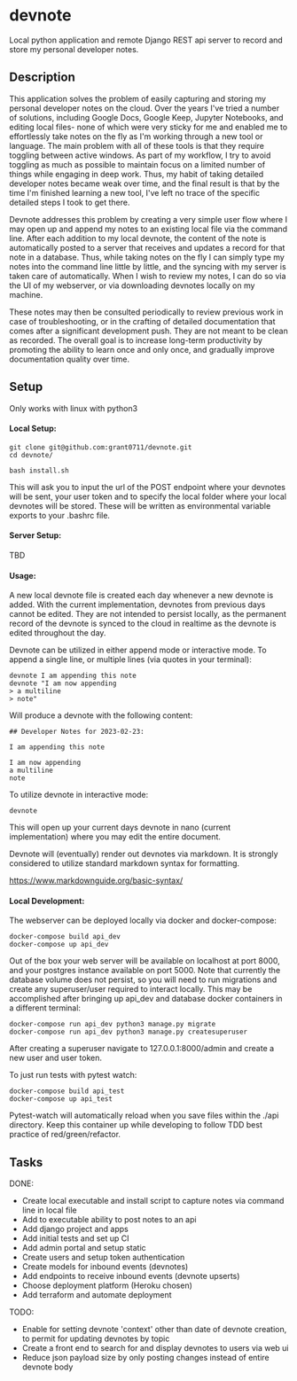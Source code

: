 # devnote

Local python application and remote Django REST api server to record and store my personal developer notes.


## Description

This application solves the problem of easily capturing and storing my personal developer notes on the cloud. Over the years I've tried a number of solutions, including Google Docs, Google Keep, Jupyter Notebooks, and editing local files- none of which were very sticky for me and enabled me to effortlessly take notes on the fly as I'm working through a new tool or language. The main problem with all of these tools is that they require toggling between active windows. As part of my workflow, I try to avoid toggling as much as possible to maintain focus on a limited number of things while engaging in deep work. Thus, my habit of taking detailed developer notes became weak over time, and the final result is that by the time I'm finished learning a new tool, I've left no trace of the specific detailed steps I took to get there.

Devnote addresses this problem by creating a very simple user flow where I may open up and append my notes to an existing local file via the command line. After each addition to my local devnote, the content of the note is automatically posted to a server that receives and updates a record for that note in a database. Thus, while taking notes on the fly I can simply type my notes into the command line little by little, and the syncing with my server is taken care of automatically. When I wish to review my notes, I can do so via the UI of my webserver, or via downloading devnotes locally on my machine.

These notes may then be consulted periodically to review previous work in case of troubleshooting, or in the crafting of detailed documentation that comes after a significant development push. They are not meant to be clean as recorded. The overall goal is to increase long-term productivity by promoting the ability to learn once and only once, and gradually improve documentation quality over time.

## Setup

Only works with linux with python3

#### Local Setup:

```
git clone git@github.com:grant0711/devnote.git
cd devnote/

bash install.sh
```

This will ask you to input the url of the POST endpoint where your devnotes will be sent, your user token and to specify the local folder where your local devnotes will be stored. These will be written as environmental variable exports to your .bashrc file.

#### Server Setup:

TBD

#### Usage:

A new local devnote file is created each day whenever a new devnote is added. With the current implementation, devnotes from previous days cannot be edited. They are not intended to persist locally, as the permanent record of the devnote is synced to the cloud in realtime as the devnote is edited throughout the day.

Devnote can be utilized in either append mode or interactive mode. To append a single line, or multiple lines (via quotes in your terminal):

```
devnote I am appending this note
devnote "I am now appending
> a multiline
> note"
```

Will produce a devnote with the following content:
```
## Developer Notes for 2023-02-23:

I am appending this note

I am now appending
a multiline
note

```

To utilize devnote in interactive mode:

```
devnote
```

This will open up your current days devnote in nano (current implementation) where you may edit the entire document.

Devnote will (eventually) render out devnotes via markdown. It is strongly considered to utilize standard markdown syntax for formatting.

https://www.markdownguide.org/basic-syntax/


#### Local Development:

The webserver can be deployed locally via docker and docker-compose:

```
docker-compose build api_dev
docker-compose up api_dev
```

Out of the box your web server will be available on localhost at port 8000, and your postgres instance available on port 5000. Note that currently the database volume does not persist, so you will need to run migrations and create any superuser/user required to interact locally. This may be accomplished after bringing up api_dev and database docker containers in a different terminal:

```
docker-compose run api_dev python3 manage.py migrate
docker-compose run api_dev python3 manage.py createsuperuser
```

After creating a superuser navigate to 127.0.0.1:8000/admin and create a new user and user token.


To just run tests with pytest watch:

```
docker-compose build api_test
docker-compose up api_test
```

Pytest-watch will automatically reload when you save files within the ./api directory. Keep this container up while developing to follow TDD best practice of red/green/refactor.

## Tasks

DONE:
- Create local executable and install script to capture notes via command line in local file
- Add to executable ability to post notes to an api
- Add django project and apps
- Add initial tests and set up CI
- Add admin portal and setup static
- Create users and setup token authentication
- Create models for inbound events (devnotes)
- Add endpoints to receive inbound events (devnote upserts)
- Choose deployment platform (Heroku chosen)
- Add terraform and automate deployment

TODO:

- Enable for setting devnote 'context' other than date of devnote creation, to permit for updating devnotes by topic
- Create a front end to search for and display devnotes to users via web ui
- Reduce json payload size by only posting changes instead of entire devnote body
